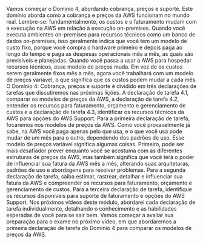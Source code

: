 Vamos começar o Domínio 4, abordando cobrança, preços e suporte. Este domínio aborda como a cobrança e preços da AWS funcionam no mundo real. Lembre-se: fundamentalmente, os custos e o faturamento mudam com a execução na AWS em relação à execução on-premises. Quando você executa ambientes on-premises para recursos técnicos como um banco de dados on-premises, isso geralmente indica que você tem um modelo de custo fixo, porque você compra o hardware primeiro e depois paga ao longo do tempo e paga as despesas operacionais mês a mês, as quais são previsíveis e planejadas. Quando você passa a usar a AWS para hospedar recursos técnicos, esse modelo de preços muda. Em vez de os custos serem geralmente fixos mês a mês, agora você trabalhará com um modelo de preços variável, o que significa que os custos podem mudar a cada mês. O Domínio 4: Cobrança, preços e suporte é dividido em três declarações de tarefas que discutiremos nas próximas lições. A declaração de tarefa 4.1, comparar os modelos de preços da AWS, a declaração de tarefa 4.2, entender os recursos para faturamento, orçamento e gerenciamento de custos e a declaração de tarefa 4.3, identificar os recursos técnicos da AWS para opções do AWS Support. Para a primeira declaração de tarefa, focaremos nos modelos de preços da AWS. Como você provavelmente já sabe, na AWS você paga apenas pelo que usa, e o que você usa pode mudar de um mês para o outro, dependendo dos padrões de uso. Esse modelo de preços variável significa algumas coisas. Primeiro, pode ser mais desafiador prever enquanto você se acostuma com as diferentes estruturas de preços da AWS, mas também significa que você terá o poder de influenciar sua fatura da AWS mês a mês, alterando suas arquiteturas, padrões de uso e abordagens para resolver problemas. Para a segunda declaração de tarefa, saiba estimar, rastrear, detalhar e influenciar sua fatura da AWS e compreender os recursos para faturamento, orçamento e gerenciamento de custos. Para a terceira declaração de tarefa, identifique os recursos disponíveis para suporte de faturamento e opções do AWS Support. Nos próximos vídeos deste módulo, abordarei cada declaração de tarefa individualmente, detalhando o conhecimento e as habilidades esperadas de você para se sair bem. Vamos começar a avaliar sua preparação para o exame no próximo vídeo, em que abordaremos a primeira declaração de tarefa do Domínio 4 para comparar os modelos de preços da AWS.